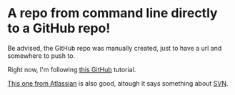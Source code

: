 A repo from command line directly to a GitHub repo!
===================================================

Be advised, the GitHub repo was manually created, just to have a url and somewhere to push to.

Right now, I'm following [this GitHub](1) tutorial.

[This one from Atlassian](2) is also good, altough it says something about [SVN](3).

[1]: https://help.github.com/articles/adding-an-existing-project-to-github-using-the-command-line/
[2]: https://www.atlassian.com/git/tutorials/syncing/
[3]: https://pt.wikipedia.org/wiki/Subversion
